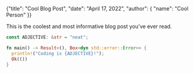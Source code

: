 {"title": "Cool Blog Post", "date": "April 17, 2022", "author": { "name": "Cool Person" }}

This is the coolest and most informative blog post you've ever read.

```rust
const ADJECTIVE: &str = "neat";

fn main() -> Result<(), Box<dyn std::error::Error>> {
  println!("Coding is {ADJECTIVE}!");
  Ok(())
}
```

